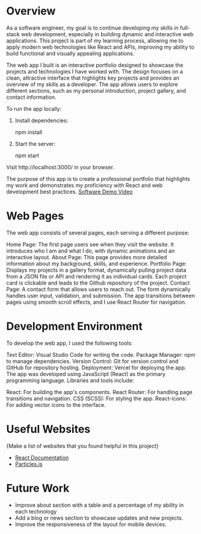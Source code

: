 # Overview
As a software engineer, my goal is to continue developing my skills in full-stack web development, especially in building dynamic and interactive web applications. This project is part of my learning process, allowing me to apply modern web technologies like React and APIs, improving my ability to build functional and visually appealing applications.

The web app I built is an interactive portfolio designed to showcase the projects and technologies I have worked with. The design focuses on a clean, attractive interface that highlights key projects and provides an overview of my skills as a developer. The app allows users to explore different sections, such as my personal introduction, project gallery, and contact information.

To run the app locally:

1. Install dependencies:

    npm install

2. Start the server:

    npm start


Visit http://localhost:3000/ in your browser.


The purpose of this app is to create a professional portfolio that highlights my work and demonstrates my proficiency with React and web development best practices.
[Software Demo Video](http://youtube.link.goes.here)

# Web Pages

The web app consists of several pages, each serving a different purpose:

Home Page: The first page users see when they visit the website. It introduces who I am and what I do, with dynamic animations and an interactive layout.
About Page: This page provides more detailed information about my background, skills, and experience. 
Portfolio Page: Displays my projects in a gallery format, dynamically pulling project data from a JSON file or API and rendering it as individual cards. Each project card is clickable and leads to the Github repository of the project.
Contact Page: A contact form that allows users to reach out. The form dynamically handles user input, validation, and submission.
The app transitions between pages using smooth scroll effects, and I use React Router for navigation.

# Development Environment

To develop the web app, I used the following tools:

Text Editor: Visual Studio Code for writing the code.
Package Manager: npm to manage dependencies.
Version Control: Git for version control and GitHub for repository hosting.
Deployment: Vercel for deploying the app.
The app was developed using JavaScript (React) as the primary programming language. Libraries and tools include:

React: For building the app's components.
React Router: For handling page transitions and navigation.
CSS (SCSS): For styling the app.
React-icons: For adding vector icons to the interface.

# Useful Websites

{Make a list of websites that you found helpful in this project}
* [React Documentation](https://react.dev/)
* [Particles.js](https://particles.js.org/)

# Future Work

* Improve about section with a table and a percentage of my ability in each technology
* Add a blog or news section to showcase updates and new projects.
* Improve the responsiveness of the layout for mobile devices.